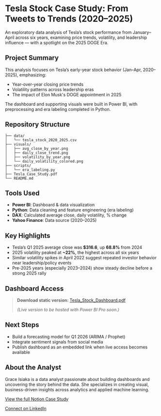 # Tesla Stock Case Study: From Tweets to Trends (2020–2025)

An exploratory data analysis of Tesla’s stock performance from January–April across six years, examining price trends, volatility, and leadership influence — with a spotlight on the 2025 DOGE Era.


## Project Summary
This analysis focuses on Tesla’s early-year stock behavior (Jan–Apr, 2020–2025), emphasizing:
- Year-over-year closing price trends
- Volatility patterns across leadership eras
- The impact of Elon Musk's DOGE appointment in 2025

The dashboard and supporting visuals were built in Power BI, with preprocessing and era labeling completed in Python.


## Repository Structure
```
├── data/
│   └── tesla_stock_2020_2025.csv
├── visuals/
│   ├── avg_close_by_year.png
│   ├── daily_close_trend.png
│   ├── volatility_by_year.png
│   └── daily_volatility_colored.png
├── scripts/
│   └── era_labeling.py
├── Tesla_Case_Study.pdf
└── README.md
```



## Tools Used
- **Power BI**: Dashboard & data visualization
- **Python**: Data cleaning and feature engineering (era labeling)
- **DAX**: Calculated average close, daily volatility, % change
- **Yahoo Finance**: Data source (2020–2025)



## Key Highlights
- Tesla’s Q1 2025 average close was **$316.6**, up **68.8%** from 2024
- 2025 volatility peaked at **~22%**, the highest across all six years
- Similar volatility spikes in April 2022 suggest repeated investor behavior near leadership/policy events
- Pre-2025 years (especially 2023–2024) show steady decline before a strong 2025 rally



##  Dashboard Access
> **Download static version:** [Tesla_Stock_Dashboard.pdf](https://drive.google.com/file/d/118UptGFgFvudg7zhamyRvD1PrmPlollm/view?usp=sharing)
> 
> *(Live version to be hosted with Power BI Pro soon.)*



## Next Steps
- Build a forecasting model for Q1 2026 (ARIMA / Prophet)
- Integrate sentiment signals from social media
- Publish dashboard as an embedded link when live access becomes available



##  About the Analyst
Grace Isiaka is a data analyst passionate about building dashboards and uncovering the story behind the data. She specializes in creating visual, business-driven insights across analytics and applied machine learning.

[View the full Notion Case Study](https://www.notion.so/Tesla-Stock-Performance-Case-Study-2020-2025-1e0ace9f2e3a8086a99ee31db17c8df2)  

[Connect on LinkedIn](https://www.linkedin.com/in/grace-isiaka-97002aa8/)

